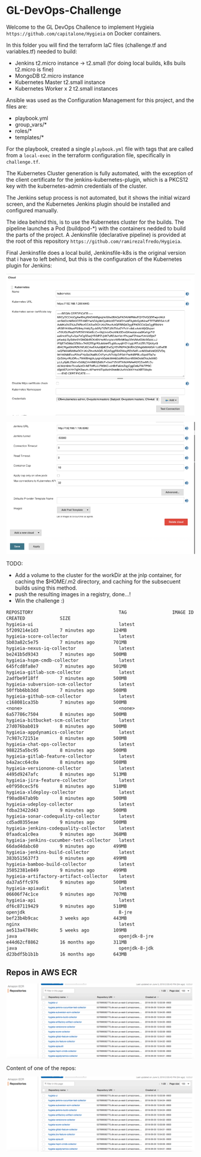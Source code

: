# GL-DevOps-Challenge

Welcome to the GL DevOps Challence to implement Hygieia `https://github.com/capitalone/Hygieia` on Docker containers.

In this folder you will find the terraform IaC files (challenge.tf and variables.tf) needed to build:

* Jenkins t2.micro instance -> t2.small (for doing local builds, k8s buils t2.micro is fine)
* MongoDB t2.micro instance
* Kubernetes Master t2.small instance
* Kubernetes Worker x 2 t2.small instances

Ansible was used as the Configuration Management for this project, and the files are:

* playbook.yml
* group_vars/*
* roles/*
* templates/*

For the playbook, created a single `playbook.yml` file with tags that are called from a `local-exec` in the terraform configuration file, specifically in `challenge.tf`.

The Kubernetes Cluster generation is fully automated, with the exception of the client certificate for the jenkins-kubernetes-plugin, which is a PKCS12 key with the kubernetes-admin credentials of the cluster.

The Jenkins setup process is not automated, but it shows the initial wizard screen, and the Kubernetes Jenkins plugin should be installed and configured manually.

The idea behind this, is to use the Kubernetes cluster for the builds. The pipeline  launches a Pod (buildpod-*) with the containers nedded to build the parts of the project.  A Jenkinsfile (declarative pipeline) is provided at the root of this repository `https://github.com/ramirezalfredo/Hygieia`.

Final Jenkinsfile does a local build, Jenkinsfile-k8s is the original version that i have to left behind, but this is the configuration of the Kubernetes plugin for Jenkins:

![Screenshot #1](screenshots/screen1.png)

![Screenshot #2](screenshots/screen2.png)

TODO:

* Add a volume to the cluster for the workDir at the jnlp container, for caching the $HOME/.m2 directory, and caching for the subsecuent builds using this method.
* push the resulting images in a registry, done...!
* Win the challenge :)

```
REPOSITORY                                TAG                 IMAGE ID            CREATED             SIZE
hygieia-ui                                latest              5f209214e1d3        7 minutes ago       124MB
hygieia-score-collector                   latest              5b03a82c5e75        7 minutes ago       701MB
hygieia-nexus-iq-collector                latest              be241b5d9343        7 minutes ago       500MB
hygieia-hspm-cmdb-collector               latest              645fcd8fa8e7        7 minutes ago       501MB
hygieia-gitlab-scm-collector              latest              2adfbe9f18ff        7 minutes ago       500MB
hygieia-subversion-scm-collector          latest              50ffbb6bb3dd        7 minutes ago       508MB
hygieia-github-scm-collector              latest              c168081ca35b        7 minutes ago       500MB
<none>                                    <none>              6a57786c7504        8 minutes ago       500MB
hygieia-bitbucket-scm-collector           latest              27d076bab019        8 minutes ago       500MB
hygieia-appdynamics-collector             latest              7c987c72151e        8 minutes ago       500MB
hygieia-chat-ops-collector                latest              988225a5bc95        8 minutes ago       500MB
hygieia-gitlab-feature-collector          latest              b4a2acc64c0a        8 minutes ago       508MB
hygieia-versionone-collector              latest              4495d9247afc        8 minutes ago       513MB
hygieia-jira-feature-collector            latest              e0f950cec5f6        8 minutes ago       518MB
hygieia-xldeploy-collector                latest              f90ad847ab9b        8 minutes ago       500MB
hygieia-udeploy-collector                 latest              fdba23422d43        9 minutes ago       500MB
hygieia-sonar-codequality-collector       latest              cd5ad0355eae        9 minutes ago       500MB
hygieia-jenkins-codequality-collector     latest              0faadca1c0ea        9 minutes ago       368MB
hygieia-jenkins-cucumber-test-collector   latest              66dad4dabc60        9 minutes ago       499MB
hygieia-jenkins-build-collector           latest              383b515637f3        9 minutes ago       499MB
hygieia-bamboo-build-collector            latest              35052381e849        9 minutes ago       499MB
hygieia-artifactory-artifact-collector    latest              da37a5ffc976        9 minutes ago       500MB
hygieia-apiaudit                          latest              06606f74c1ce        9 minutes ago       707MB
hygieia-api                               latest              df6c87119429        9 minutes ago       510MB
openjdk                                   8-jre               bef23b4b9cac        3 weeks ago         443MB
nginx                                     latest              ae513a47849c        5 weeks ago         109MB
java                                      openjdk-8-jre       e44d62cf8862        16 months ago       311MB
java                                      openjdk-8-jdk       d23bdf5b1b1b        16 months ago       643MB
```

## Repos in AWS ECR

![Screenshot #3](screenshots/screen3.png)

Content of one of the repos:

![Screenshot #3](screenshots/screen3.png)